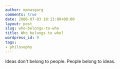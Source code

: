 ```yaml
---
author: manasgarg
comments: true
date: 2006-07-03 10:13:00+00:00
layout: post
slug: who-belongs-to-who
title: Who belongs to who?
wordpress_id: 9
tags:
- philosophy
---
```


Ideas don't belong to people. People belong to ideas.
